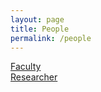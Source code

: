 ```yaml
---
layout: page
title: People
permalink: /people
---
```

[Faculty](/people/faculty) <br>
[Researcher](/people/researcher)


